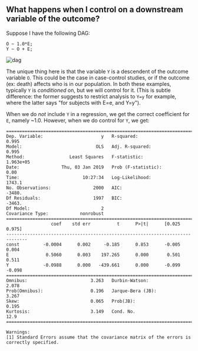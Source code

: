 ## What happens when I control on a downstream variable of the outcome?

Suppose I have the following DAG:


```
O ~ 1.0*E;
Y ~ O + E;
```

![dag](https://raw.github.com/CamDavidsonPilon/dog/master/examples/What%20happens%20when%20I%20control%20on%20a%20downstream%20variable%20of%20the%20outcome%3F/dag.png)

The unique thing here is that the variable `Y` is a descendent of the outcome variable `O`. This could be the case in case-control studies, or if the outcome (ex: death) affects who is in our population. In both these examples, typically `Y` is _conditioned_ on, but we will control for it. (This is subtle difference: the former suggests to restrict analysis to `Y=y` for example, where the latter says "for subjects with E=e, and Y=y").

When we do _not_ include `Y` in a regression, we get the correct coefficient for `E`, namely ~1.0. However, when we do control for `Y`, we get:


```
==============================================================================
Dep. Variable:                      y   R-squared:                       0.995
Model:                            OLS   Adj. R-squared:                  0.995
Method:                 Least Squares   F-statistic:                 1.963e+05
Date:                Thu, 03 Jan 2019   Prob (F-statistic):               0.00
Time:                        10:27:34   Log-Likelihood:                 1743.1
No. Observations:                2000   AIC:                            -3480.
Df Residuals:                    1997   BIC:                            -3463.
Df Model:                           2
Covariance Type:            nonrobust
==============================================================================
                 coef    std err          t      P>|t|      [0.025      0.975]
------------------------------------------------------------------------------
const         -0.0004      0.002     -0.185      0.853      -0.005       0.004
E              0.5060      0.003    197.265      0.000       0.501       0.511
Y             -0.0988      0.000   -439.661      0.000      -0.099      -0.098
==============================================================================
Omnibus:                        3.263   Durbin-Watson:                   2.078
Prob(Omnibus):                  0.196   Jarque-Bera (JB):                3.267
Skew:                           0.065   Prob(JB):                        0.195
Kurtosis:                       3.149   Cond. No.                         12.9
==============================================================================

Warnings:
[1] Standard Errors assume that the covariance matrix of the errors is correctly specified.
```